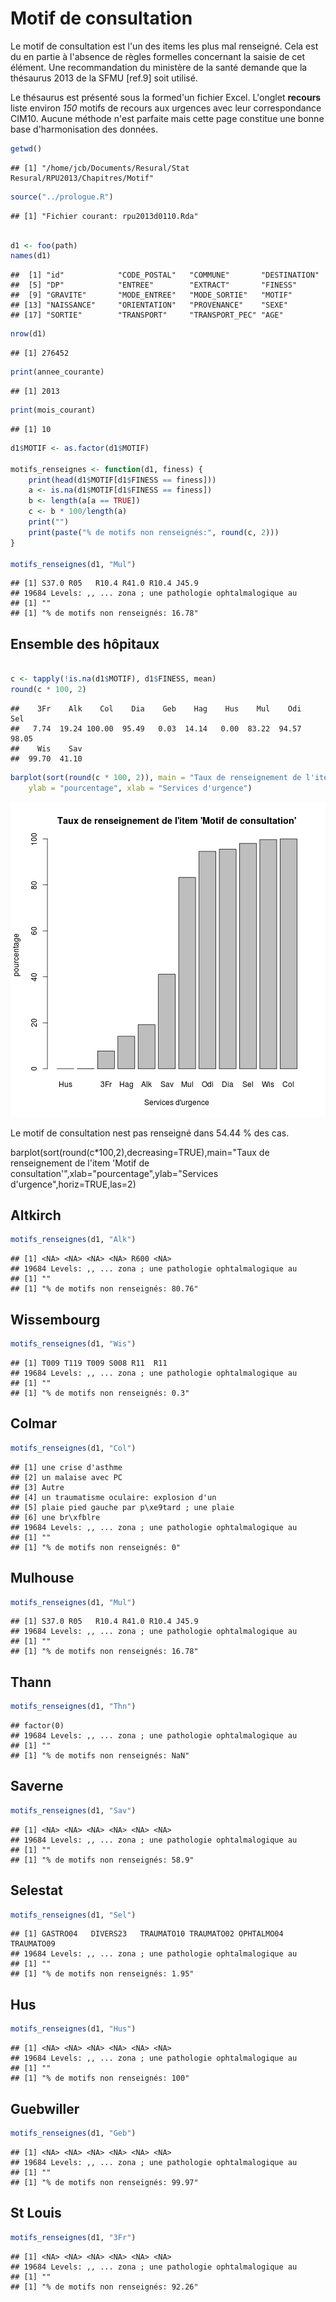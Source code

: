 Motif de consultation
========================================================

Le motif de consultation est l'un des items les plus mal renseigné. Cela est du en partie à l'absence de règles formelles concernant la saisie de cet élément. Une recommandation du ministère de la santé demande que la thésaurus 2013 de la SFMU [ref.9] soit utilisé.

Le thésaurus est présenté sous la formed'un fichier Excel. L'onglet **recours** liste environ *150* motifs de recours aux urgences avec leur correspondance CIM10. Aucune méthode n'est parfaite mais cette page constitue une bonne base d'harmonisation des données.


```r
getwd()
```

```
## [1] "/home/jcb/Documents/Resural/Stat Resural/RPU2013/Chapitres/Motif"
```

```r
source("../prologue.R")
```

```
## [1] "Fichier courant: rpu2013d0110.Rda"
```

```r

d1 <- foo(path)
names(d1)
```

```
##  [1] "id"            "CODE_POSTAL"   "COMMUNE"       "DESTINATION"  
##  [5] "DP"            "ENTREE"        "EXTRACT"       "FINESS"       
##  [9] "GRAVITE"       "MODE_ENTREE"   "MODE_SORTIE"   "MOTIF"        
## [13] "NAISSANCE"     "ORIENTATION"   "PROVENANCE"    "SEXE"         
## [17] "SORTIE"        "TRANSPORT"     "TRANSPORT_PEC" "AGE"
```

```r
nrow(d1)
```

```
## [1] 276452
```


```r
print(annee_courante)
```

```
## [1] 2013
```

```r
print(mois_courant)
```

```
## [1] 10
```

```r
d1$MOTIF <- as.factor(d1$MOTIF)

motifs_renseignes <- function(d1, finess) {
    print(head(d1$MOTIF[d1$FINESS == finess]))
    a <- is.na(d1$MOTIF[d1$FINESS == finess])
    b <- length(a[a == TRUE])
    c <- b * 100/length(a)
    print("")
    print(paste("% de motifs non renseignés:", round(c, 2)))
}

motifs_renseignes(d1, "Mul")
```

```
## [1] S37.0 R05   R10.4 R41.0 R10.4 J45.9
## 19684 Levels: ,, ... zona ; une pathologie ophtalmalogique au
## [1] ""
## [1] "% de motifs non renseignés: 16.78"
```

Ensemble des hôpitaux
---------------------

```r

c <- tapply(!is.na(d1$MOTIF), d1$FINESS, mean)
round(c * 100, 2)
```

```
##    3Fr    Alk    Col    Dia    Geb    Hag    Hus    Mul    Odi    Sel 
##   7.74  19.24 100.00  95.49   0.03  14.14   0.00  83.22  94.57  98.05 
##    Wis    Sav 
##  99.70  41.10
```

```r
barplot(sort(round(c * 100, 2)), main = "Taux de renseignement de l'item 'Motif de consultation'", 
    ylab = "pourcentage", xlab = "Services d'urgence")
```

![plot of chunk tous](figure/tous.png) 

Le motif de consultation nest pas renseigné dans 54.44 % des cas.

barplot(sort(round(c*100,2),decreasing=TRUE),main="Taux de renseignement de l'item 'Motif de consultation'",xlab="pourcentage",ylab="Services d'urgence",horiz=TRUE,las=2)

Altkirch
-----

```r
motifs_renseignes(d1, "Alk")
```

```
## [1] <NA> <NA> <NA> <NA> R600 <NA>
## 19684 Levels: ,, ... zona ; une pathologie ophtalmalogique au
## [1] ""
## [1] "% de motifs non renseignés: 80.76"
```


Wissembourg
-----

```r
motifs_renseignes(d1, "Wis")
```

```
## [1] T009 T119 T009 S008 R11  R11 
## 19684 Levels: ,, ... zona ; une pathologie ophtalmalogique au
## [1] ""
## [1] "% de motifs non renseignés: 0.3"
```


Colmar
-----

```r
motifs_renseignes(d1, "Col")
```

```
## [1] une crise d'asthme                         
## [2] un malaise avec PC                         
## [3] Autre                                      
## [4] un traumatisme oculaire: explosion d'un    
## [5] plaie pied gauche par p\xe9tard ; une plaie
## [6] une br\xfblre                              
## 19684 Levels: ,, ... zona ; une pathologie ophtalmalogique au
## [1] ""
## [1] "% de motifs non renseignés: 0"
```


Mulhouse
--------

```r
motifs_renseignes(d1, "Mul")
```

```
## [1] S37.0 R05   R10.4 R41.0 R10.4 J45.9
## 19684 Levels: ,, ... zona ; une pathologie ophtalmalogique au
## [1] ""
## [1] "% de motifs non renseignés: 16.78"
```


Thann
--------

```r
motifs_renseignes(d1, "Thn")
```

```
## factor(0)
## 19684 Levels: ,, ... zona ; une pathologie ophtalmalogique au
## [1] ""
## [1] "% de motifs non renseignés: NaN"
```


Saverne
--------

```r
motifs_renseignes(d1, "Sav")
```

```
## [1] <NA> <NA> <NA> <NA> <NA> <NA>
## 19684 Levels: ,, ... zona ; une pathologie ophtalmalogique au
## [1] ""
## [1] "% de motifs non renseignés: 58.9"
```

Selestat
--------

```r
motifs_renseignes(d1, "Sel")
```

```
## [1] GASTRO04   DIVERS23   TRAUMATO10 TRAUMATO02 OPHTALMO04 TRAUMATO09
## 19684 Levels: ,, ... zona ; une pathologie ophtalmalogique au
## [1] ""
## [1] "% de motifs non renseignés: 1.95"
```

Hus
--------

```r
motifs_renseignes(d1, "Hus")
```

```
## [1] <NA> <NA> <NA> <NA> <NA> <NA>
## 19684 Levels: ,, ... zona ; une pathologie ophtalmalogique au
## [1] ""
## [1] "% de motifs non renseignés: 100"
```

Guebwiller
--------

```r
motifs_renseignes(d1, "Geb")
```

```
## [1] <NA> <NA> <NA> <NA> <NA> <NA>
## 19684 Levels: ,, ... zona ; une pathologie ophtalmalogique au
## [1] ""
## [1] "% de motifs non renseignés: 99.97"
```

St Louis
--------

```r
motifs_renseignes(d1, "3Fr")
```

```
## [1] <NA> <NA> <NA> <NA> <NA> <NA>
## 19684 Levels: ,, ... zona ; une pathologie ophtalmalogique au
## [1] ""
## [1] "% de motifs non renseignés: 92.26"
```

